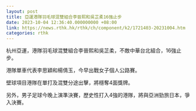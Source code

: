 ```yaml
---
layout: post
title: 亞運港隊羽毛球混雙組合李晉熙和吳芷柔16強止步
date: 2023-10-04 12:36:40.000000000 +08:00
link: https://news.rthk.hk/rthk/ch/component/k2/1721403-20231004.htm
categories: rthk
---
```


杭州亞運，港隊羽毛球混雙組合李晉熙和吳芷柔，不敵中華台北組合，16強止步。

港隊單車代表李思穎和楊倩玉，今早出戰女子個人公路賽。

壁球項目港隊在單打及混雙分途出擊，將穩奪4面獎牌。

另外，男子足球今晚上演準決賽，歷史性打入4強的港隊，將與亞洲勁旅日本，爭入決賽。
